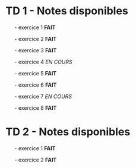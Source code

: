 # TD 1 - Notes disponibles

<ul>
  <p>- exercice 1  <b>FAIT</b></p>
  <p>- exercice 2  <b>FAIT</b></p>
  <p>- exercice 3  <b>FAIT</b></p>
  <p>- exercice 4  <i>EN COURS</i></p>
  <p>- exercice 5  <b>FAIT</b></p>
  <p>- exercice 6  <b>FAIT</b></p>
  <p>- exercice 7  <i>EN COURS</i></p>
  <p>- exercice 8  <b>FAIT</b></ul></p>
</ul>


# TD 2 - Notes disponibles

<ul>
  <p>- exercice 1  <b>FAIT</b></p>
  <p>- exercice 2  <b>FAIT</b></p>
</ul>
